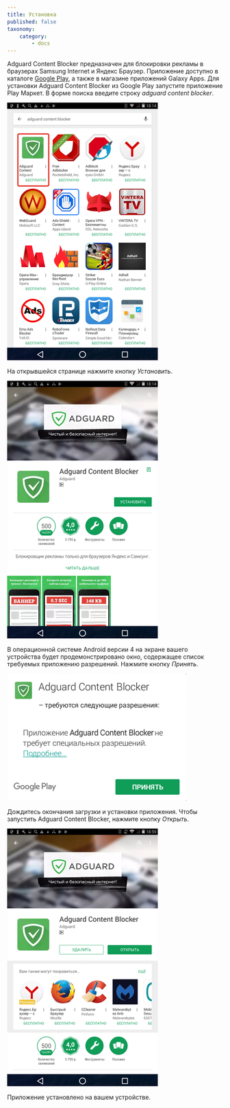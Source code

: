 ```yaml
---
title: Установка
published: false
taxonomy:
    category:
        - docs
---
```


Adguard Content Blocker предназначен для блокировки рекламы в браузерах Samsung Internet и Яндекс Браузер. Приложение доступно в каталоге [Google Play](https://play.google.com/store/apps/details?id=com.adguard.android.contentblocker), а также в магазине приложений Galaxy Apps. Для установки Adguard Content Blocker из Google Play запустите приложение Play Маркет. В форме поиска введите строку _adguard content blocker_.

![](Content_Blocker_01_RUS.png)

На открывшейся странице нажмите кнопку _Установить_.

![](Content_Blocker_02_RUS.png)

В операционной системе Android версии 4 на экране вашего устройства будет продемонстрировано окно, содержащее список требуемых приложению разрешений. Нажмите кнопку _Принять_.

![](Content_Blocker_03_RUS.png)

Дождитесь окончания загрузки и установки приложения. Чтобы запустить Adguard Content Blocker, нажмите кнопку _Открыть_.

![](Content_Blocker_04_RUS.png)

Приложение установлено на вашем устройстве. 
